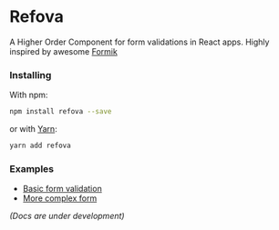 # Refova

A Higher Order Component for form validations in React apps.
Highly inspired by awesome [Formik](https://github.com/jaredpalmer/formik)

### Installing
With npm:
```bash
npm install refova --save
```
or with [Yarn](https://yarnpkg.com):
```bash
yarn add refova
```

### Examples
- [Basic form validation](https://codesandbox.io/embed/40DXxo12)
- [More complex form](https://codesandbox.io/embed/k5pO1ZQPJ)

_(Docs are under development)_
